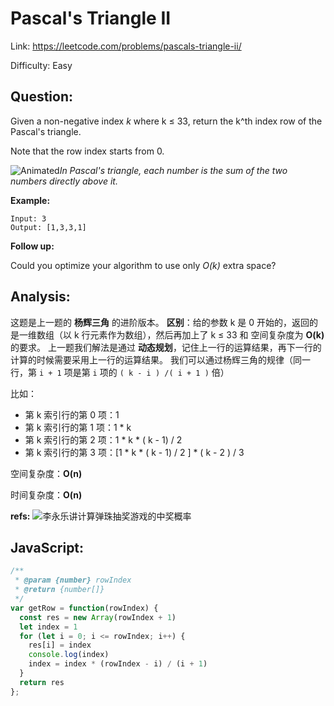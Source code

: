 # Pascal's Triangle II

Link: https://leetcode.com/problems/pascals-triangle-ii/

Difficulty: Easy

## Question:

Given a non-negative index *k* where k ≤ 33, return the k^th index row of the Pascal's triangle.

Note that the row index starts from 0.

![Animated](https://upload.wikimedia.org/wikipedia/commons/0/0d/PascalTriangleAnimated2.gif)*In Pascal's triangle, each number is the sum of the two numbers directly above it.*

**Example:**

```
Input: 3
Output: [1,3,3,1]
```

**Follow up:**

Could you optimize your algorithm to use only *O(k)* extra space?

## Analysis:

这题是上一题的 **杨辉三角** 的进阶版本。
**区别**：给的参数 k 是 0 开始的，返回的是一维数组（以 k 行元素作为数组），然后再加上了 k ≤ 33 和 空间复杂度为 **O(k)** 的要求。
上一题我们解法是通过 **动态规划**，记住上一行的运算结果，再下一行的计算的时候需要采用上一行的运算结果。
我们可以通过杨辉三角的规律（同一行，第 `i + 1` 项是第 `i` 项的 `( k - i ) /( i + 1 )` 倍）

比如：
  - 第 k 索引行的第 0 项：1
  - 第 k 索引行的第 1 项：1 * k
  - 第 k 索引行的第 2 项：1 * k * ( k - 1) / 2
  - 第 k 索引行的第 3 项：[1 * k * ( k - 1) / 2 ] * ( k - 2 ) / 3

空间复杂度：**O(n)**

时间复杂度：**O(n)**

**refs:** ![李永乐讲计算弹珠抽奖游戏的中奖概率](https://www.youtube.com/watch?v=w6HYlUNGq4I)

## JavaScript:

```JavaScript
/**
 * @param {number} rowIndex
 * @return {number[]}
 */
var getRow = function(rowIndex) {
  const res = new Array(rowIndex + 1)
  let index = 1
  for (let i = 0; i <= rowIndex; i++) {
    res[i] = index
    console.log(index)
    index = index * (rowIndex - i) / (i + 1)
  }
  return res
};
```
